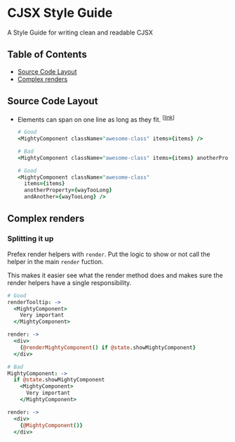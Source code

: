 CJSX Style Guide
================

A Style Guide for writing clean and readable CJSX

## Table of Contents
* [Source Code Layout](#source-code-layout)
* [Complex renders](#complex-renders)

## Source Code Layout

* <a name="one-line"></a>
  Elements can span on one line as long as they fit. 
<sup>[[link](#one-line)]</sup>
  
  ```Coffee
  # Good
  <MightyComponent className="awesome-class" items={items} />
  
  # Bad
  <MightyComponent className="awesome-class" items={items} anotherProperty={wayTooLong} andAnother={wayTooLong} />
  
  # Good
  <MightyComponent className="awesome-class"
    items={items}
    anotherProperty={wayTooLong}
    andAnother={wayTooLong} />
  ```

## Complex renders
### Splitting it up
Prefex render helpers with `render`.
Put the logic to show or not call the helper in the main `render` fuction.

This makes it easier see what the render method does and makes sure the render helpers have a single responsibility.
```Coffee
# Good
renderTooltip: ->
  <MightyComponent>
    Very important
  </MightyComponent>

render: ->
  <div>
    {@renderMightyComponent() if @state.showMightyComponent}
  </div>

# Bad
MightyComponent: ->
  if @state.showMightyComponent
    <MightyComponent>
      Very important
    </MightyComponent>

render: ->
  <div>
    {@MightyComponent()}
  </div>
```

